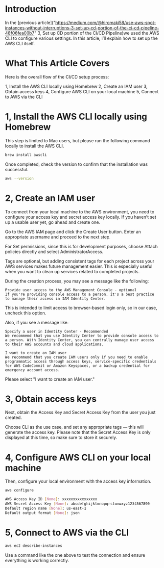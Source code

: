 # Introduction
In the [previous article]("https://medium.com/@hiromaki58/use-aws-spot-instances-without-interruptions-3-set-up-cd-portion-of-the-ci-cd-pipeline-48f06fea00b7" 3, Set up CD portion of the CI/CD Pipeline)we used the AWS CLI to configure various settings.
In this article, I’ll explain how to set up the AWS CLI itself.
# What This Article Covers
Here is the overall flow of the CI/CD setup process:

1, Install the AWS CLI locally using Homebrew
2, Create an IAM user
3, Obtain access keys
4, Configure AWS CLI on your local machine
5, Connect to AWS via the CLI
# 1, Install the AWS CLI locally using Homebrew
This step is limited to Mac users, but please run the following command locally to install the AWS CLI.
```bash
brew install awscli
```
Once completed, check the version to confirm that the installation was successful.
```bash
aws --version
```
# 2, Create an IAM user
To connect from your local machine to the AWS environment, you need to configure your access key and secret access key locally.
If you haven’t set up a usable user yet, go ahead and create one.

Go to the AWS IAM page and click the Create User button.
Enter an appropriate username and proceed to the next step.

For Set permissions, since this is for development purposes, choose Attach policies directly and select AdministratorAccess.

Tags are optional, but adding consistent tags for each project across your AWS services makes future management easier.
This is especially useful when you want to clean up services related to completed projects.

During the creation process, you may see a message like the following:
```
Provide user access to the AWS Management Console - optional
If you're providing console access to a person, it's a best practice to manage their access in IAM Identity Center.
```
This is intended to limit access to browser-based login only, so in our case, uncheck this option.

Also, if you see a message like:
```
Specify a user in Identity Center - Recommended
We recommend that you use Identity Center to provide console access to a person. With Identity Center, you can centrally manage user access to their AWS accounts and cloud applications.

I want to create an IAM user
We recommend that you create IAM users only if you need to enable programmatic access through access keys, service-specific credentials for AWS CodeCommit or Amazon Keyspaces, or a backup credential for emergency account access.
```
Please select "I want to create an IAM user."
# 3, Obtain access keys
Next, obtain the Access Key and Secret Access Key from the user you just created.

Choose CLI as the use case, and set any appropriate tags — this will generate the access key.
Please note that the Secret Access Key is only displayed at this time, so make sure to store it securely.
# 4, Configure AWS CLI on your local machine
Then, configure your local environment with the access key information.
```bash
aws configure
```
```bash
AWS Access Key ID [None]: xxxxxxxxxxxxxxxx
AWS Secret Access Key [None]: abcdefghijklmnopqrstuvwxyz1234567890
Default region name [None]: us-east-1
Default output format [None]: json
```
# 5, Connect to AWS via the CLI
```bash
aws ec2 describe-instances
```
Use a command like the one above to test the connection and ensure everything is working correctly.

